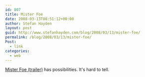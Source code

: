 ```yaml
---
id: 807
title: Mister Foe
date: 2008-03-13T08:51:12+00:00
author: Stefan Hayden
layout: post
guid: http://www.stefanhayden.com/blog/2008/03/13/mister-foe/
permalink: /blog/2008/03/13/mister-foe/
Post:
  - link
categories:
  - web
---
```

<a href="http://www.apple.com/trailers/magnolia/misterfoe/trailer/">Mister Foe (trailer)</a> has possibilities. It's hard to tell.